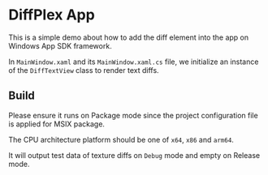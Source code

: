 ﻿# DiffPlex App

This is a simple demo about how to add the diff element into the app on Windows App SDK framework.

In `MainWindow.xaml` and its `MainWindow.xaml.cs` file, we initialize an instance of the `DiffTextView` class to render text diffs.

## Build

Please ensure it runs on Package mode since the project configuration file is applied for MSIX package.

The CPU architecture platform should be one of `x64`, `x86` and `arm64`.

It will output test data of texture diffs on `Debug` mode and empty on Release mode.
